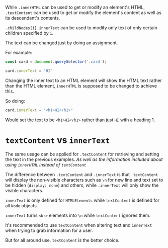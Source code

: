 While `.innerHTML` can be used to get or modify an element's HTML, `.textContent` can be used to get or modify the element's content as well as its descendant's contents.

`.childNodes[i].innerText` can be used to modify only text of only certain children specified by `i`.


The text can be changed just by doing an assignment.

For example:

```js
const card = document.querySelector('.card');

card.innerText = "HI"
```

Changing the inner text to an HTML element will show the HTML text rather than the HTML element, `innerHTML` is supposed to be changed to achieve this.

So doing:

```js
card.innerText = "<h1>HI</h1>"
```

Would set the text to be `<h1>HI</h1>` rather than just `HI` with a heading 1.

# `textContent` vs `innerText`

The same usage can be applied for `.textContent` for retrieving and setting the text in the previous examples. *As well as the information included about using `innerHTML` instead of `textContent`*

The difference between `.textContent` and `.innerText` is that `.textContent` will display the non-visible characters such as `\n` for new line and text set to be hidden (`display: none`)  and others, while `.innerText` will only show the visible characters.

`innerText` is only defined for `HTMLElements` while `textContent` is defined for all `Node` objects.

`innerText` turns `<br>` elements into `\n` while `textContent` ignores them.


It's recommended to use `textContent` when altering text and `innerText` when trying to grab information for a user.

But for all around use, `textContent` is the better choice.